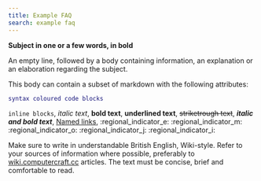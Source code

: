 ```yaml
---
title: Example FAQ
search: example faq
---
```

**Subject in one or a few words, in bold**

An empty line, followed by a body containing information, an explanation or an elaboration regarding the subject.

This body can contain a subset of markdown with the following attributes:
```lua
syntax coloured code blocks
```
`inline blocks`,
*italic text*,
**bold text**,
__underlined text__,
~~striketrough text~~,
***italic and bold text***,
[Named links](https://stackedit.io/),
:regional_indicator_e: :regional_indicator_m: :regional_indicator_o: :regional_indicator_j: :regional_indicator_i:

Make sure to write in understandable British English, Wiki-style.
Refer to your sources of information where possible, preferably to [wiki.computercraft.cc](https://wiki.computercraft.cc) articles.
The text must be concise, brief and comfortable to read.

